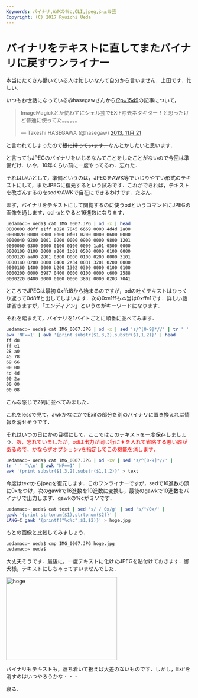 ```yaml
---
Keywords: バイナリ,AWKの％c,CLI,jpeg,シェル芸
Copyright: (C) 2017 Ryuichi Ueda
---
```


# バイナリをテキストに直してまたバイナリに戻すワンライナー
本当にたくさん働いている人は忙しいなんて自分から言いません．上田です．忙しい．

いつもお世話になっている@hasegawさんから<a href="/?post=01549" target="_blank">/?p=1549</a>の記事について，

<blockquote class="twitter-tweet" lang="ja"><p>ImageMagickとか使わずにシェル芸でEXIF除去ネタキター！と思ったけど普通に使ってた。。。。。。</p>&mdash; Takeshi HASEGAWA (@hasegaw) <a href="https://twitter.com/hasegaw/statuses/403387610220871681">2013, 11月 21</a></blockquote>
<script async src="//platform.twitter.com/widgets.js" charset="utf-8"></script>

と言われてしまったので<del datetime="2013-11-21T12:17:47+00:00">根に持っています．</del>なんとかしたいと思います．

<!--more-->

と言ってもJPEGのバイナリをいじるなんてことをしたことがないので今回は準備だけ．いや，10年くらい前に一度やってるわ．忘れた．

それはいいとして，準備というのは，JPEGをAWK等でいじりやすい形式のテキストにして，またJPEGに復元するという試みです．これができれば，テキストを改ざんするのをsedやAWKで自在にできるわけです．たぶん．

まず，バイナリをテキストにして閲覧するのに使うodというコマンドにJPEGの画像を通します．od -xとやると16進数になります．

```bash
uedamac:~ ueda$ cat IMG_0007.JPG | od -x | head
0000000 d8ff e1ff a028 7845 6669 0000 4d4d 2a00
0000020 0000 0800 0b00 0f01 0200 0000 0600 0000
0000040 9200 1001 0200 0000 0900 0000 9800 1201
0000060 0300 0000 0100 0100 0000 1a01 0500 0000
0000100 0100 0000 a200 1b01 0500 0000 0100 0000
0000120 aa00 2801 0300 0000 0100 0200 0000 3101
0000140 0200 0000 0400 2e34 0031 3201 0200 0000
0000160 1400 0000 b200 1302 0300 0000 0100 0100
0000200 0000 6987 0400 0000 0100 0000 c600 2588
0000220 0400 0000 0100 0000 3802 0000 0203 7041
```

ところでJPEGは最初 0xffd8から始まるのですが，odの吐くテキストはひっくり返って0d8ffと出してしまいます．次の0xe1ffも本当は0xffe1です．詳しい話は省きますが，「エンディアン」というのがキーワードになります．

それを踏まえて，バイナリを1バイトごとに順番に並べてみます．

```bash
uedamac:~ ueda$ cat IMG_0007.JPG | od -x | sed 's/^[0-9]*//' | tr ' ' '\\n' | 
awk 'NF==1' | awk '{print substr($1,3,2),substr($1,1,2)}' | head
ff d8
ff e1
28 a0
45 78
69 66
00 00
4d 4d
00 2a
00 00
00 08
```

こんな感じで2列に並べてみました．

これをlessで見て，awkかなにかでExifの部分を別のバイナリに置き換えれば情報を消せそうです．

それはいつの日にかの目標にして，ここではこのテキストを一度保存しましょう．<span style="color:red">あ，忘れていましたが，odは出力が同じ行に＊を入れて省略する悪い癖があるので，かならずオプションvを指定してこの機能を消します．</span>

```bash
uedamac:~ ueda$ cat IMG_0007.JPG | od -xv | sed 's/^[0-9]*//' | 
tr ' ' '\\n' | awk 'NF==1' | 
awk '{print substr($1,3,2),substr($1,1,2)}' > text
```

今度はtextからjpegを復元します．このワンライナーですが，sedで16進数の頭に0xをつけ，次のgawkで16進数を10進数に変換し，最後のgawkで10進数をバイナリで出力します．gawkの%cがミソです．

```bash
uedamac:~ ueda$ cat text | sed 's/ / 0x/g' | sed 's/^/0x/' | 
gawk '{print strtonum($1),strtonum($2)}' | 
LANG=C gawk '{printf("%c%c",$1,$2)}' > hoge.jpg 
```

もとの画像と比較してみましょう．

```bash
uedamac:~ ueda$ cmp IMG_0007.JPG hoge.jpg 
uedamac:~ ueda$ 
```

大丈夫そうです．最後に，一度テキストに化けたJPEGを貼付けておきます．御犬様，テキストにしちゃってすいませんでした．

<a href="hoge.jpg"><img src="hoge-300x224.jpg" alt="hoge" width="300" height="224" class="aligncenter size-medium wp-image-1621" /></a>

バイナリもテキストも，落ち着いて扱えば大差のないものです．しかし，Exifを消すのはいつやろうかな・・・


寝る．
